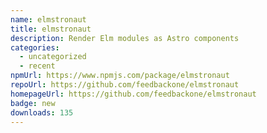 ```yaml
---
name: elmstronaut
title: elmstronaut
description: Render Elm modules as Astro components
categories:
  - uncategorized
  - recent
npmUrl: https://www.npmjs.com/package/elmstronaut
repoUrl: https://github.com/feedbackone/elmstronaut
homepageUrl: https://github.com/feedbackone/elmstronaut
badge: new
downloads: 135
---
```

